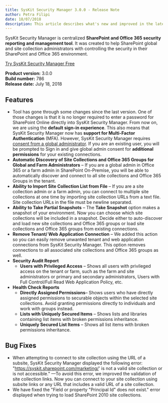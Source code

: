 ```yaml
---
title: SysKit Security Manager 3.0.0 - Release Note
author: Petra Filipi 
date: 18/07/2018 
description: This article describes what's new and improved in the latest version of SysKit Security Manager.
---
```


SysKit Security Manager is centralized __SharePoint and Office 365 security reporting and management tool__. It was created to help SharePoint global and site collection administrators with controlling the security in their SharePoint and Office 365 environment.

[Try SysKit Security Manager Free](https://www.syskit.com/products/security-manager/download/)

__Product version:__ 3.0.0  
__Build number:__ 786     
__Release date:__ July 18, 2018  


## Features
* Tool has gone through some changes since the last version. One of those changes is that it is no longer required to enter a password for SharePoint Online directly into SysKit Security Manager. From now on, we are using the __default sign-in experience__. This also means that SysKit Security Manager now has __support for Multi-Factor Authentication__ (MFA). However, SysKit Security Manager requires [consent from a global administrator](internal/requirements/global-admin-consent). If you are an existing user, you will be prompted to Sign in and give global admin consent for __additional permissions__ for your existing connections. 
* __Automatic Discovery of Site Collections and Office 365 Groups for Global and Farm Administrators__ – If you are a global admin in Office 365 or a farm admin in SharePoint On-Premise, you will be able to automatically discover and connect to all site collections and Office 365 Groups in the tenant.
* __Ability to Import Site Collection List from File__ – If you are a site collection admin or a farm admin, you can connect to multiple site collections at one time by importing site collection URLs from a text file. Site collection URLs in the file must be newline separated.
* __Ability to Take Partial Snapshots__ – The __Take Snapshot__ option makes a snapshot of your environment. Now you can choose which site collections will be included in a snapshot. Decide either to auto-discover and load new site collections and Office 365 groups or load site collections and Office 365 groups from existing connections.
* __Remove Tenant/ Web Application Connection__ – We added this action so you can easily remove unwanted tenant and web application connections from SysKit Security Manager. This option removes connections to all associated site collections and Office 365 groups as well.
* __Security Audit Report__
    * __Users with Privileged Access__ – Shows all users with privileged access on the tenant or farm, such as the farm and site administrators or primary and secondary administrators, Users with Full Control/Full Read Web Application Policy, etc.
* __Health Check Reports__
    * __Directly Assigned Permissions__– Shows users who have directly assigned permissions to securable objects within the selected site collections. Avoid granting permissions directly to individuals and work with groups instead.
    * __Lists with Uniquely Secured Items__ – Shows lists and libraries containing list items with broken permissions inheritance.
    * __Uniquely Secured List Items__ – Shows all list items with broken permissions inheritance.

## Bug Fixes
* When attempting to connect to site collection using the URL of a subsite, SysKit Security Manager displayed the following error: "https://syskit.sharepoint.com/marketing/' is not a valid site collection or is not accessible." —To avoid this error, we improved the validation of site collection links. Now you can connect to your site collection using subsite links or any URL that includes a valid URL of a site collection.
* We have fixed the "Field or property "Principal Id" does not exist." error displayed when trying to load SharePoint 2010 site collections.

